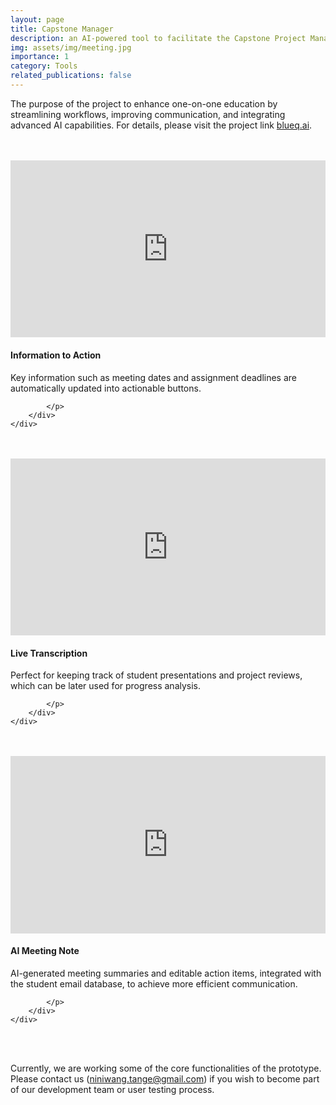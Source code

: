 ```yaml
---
layout: page
title: Capstone Manager
description: an AI-powered tool to facilitate the Capstone Project Managment and Evaluation process in higher education
img: assets/img/meeting.jpg
importance: 1
category: Tools
related_publications: false
---
```


The purpose of the project to enhance one-on-one education by streamlining workflows, improving communication, and integrating advanced AI capabilities. For details, please visit the project link [blueq.ai](https://blueq.ai).


<br>
<br>

<div class="row">
    <div class="col-sm-8 mt-3 mt-md-0" style="max-width: 800px; margin: 0 auto;">
        <div style="position: relative; padding-bottom: 56.25%; height: 0; overflow: hidden; width: 100%; height: auto;">
            <iframe style="position: absolute; top: 0; left: 0; width: 100%; height: 100%;" src="https://www.youtube.com/embed/yL0c26n05Uc" frameborder="0" allow="accelerometer; autoplay; encrypted-media; gyroscope; picture-in-picture" allowfullscreen></iframe>
        </div>
    </div>
    <div class="col-sm-4 mt-3 mt-md-0">
        <div class="text-description">
            <h4>Information to Action</h4>
            <p>
                Key information such as meeting dates and assignment deadlines are automatically updated into actionable buttons.
                
            </p>
        </div>
    </div>
</div>

<br>
<br>

<div class="row">
    <div class="col-sm-8 mt-3 mt-md-0" style="max-width: 800px; margin: 0 auto;">
        <div style="position: relative; padding-bottom: 56.25%; height: 0; overflow: hidden; width: 100%; height: auto;">
            <iframe style="position: absolute; top: 0; left: 0; width: 100%; height: 100%;" src="https://www.youtube.com/embed/_e3wQropnMA" frameborder="0" allow="accelerometer; autoplay; encrypted-media; gyroscope; picture-in-picture" allowfullscreen></iframe>
        </div>
    </div>
    <div class="col-sm-4 mt-3 mt-md-0">
        <div class="text-description">
            <h4>Live Transcription</h4>
            <p>
                Perfect for keeping track of student presentations and project reviews, which can be later used for progress analysis.
                
            </p>
        </div>
    </div>
</div>

<br>
<br>


<div class="row">
    <div class="col-sm-8 mt-3 mt-md-0" style="max-width: 800px; margin: 0 auto;">
        <div style="position: relative; padding-bottom: 56.25%; height: 0; overflow: hidden; width: 100%; height: auto;">
            <iframe style="position: absolute; top: 0; left: 0; width: 100%; height: 100%;" src="https://www.youtube.com/embed/2WoDGhHQUrI" frameborder="0" allow="accelerometer; autoplay; encrypted-media; gyroscope; picture-in-picture" allowfullscreen></iframe>
        </div>
    </div>
    <div class="col-sm-4 mt-3 mt-md-0">
        <div class="text-description">
            <h4>AI Meeting Note</h4>
            <p>
                AI-generated meeting summaries and editable action items, integrated with the student email database, to achieve more efficient communication.
                
            </p>
        </div>
    </div>
</div>

<br>
<br>

Currently, we are working some of the core functionalities of the prototype. 
Please contact us (niniwang.tange@gmail.com) if you wish to become part of our development team or user testing process.